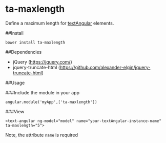 # ta-maxlength

Define a maximum length for [textAngular](https://github.com/fraywing/textAngular) elements.

##Install

`bower install ta-maxlength`

##Dependencies

 * jQuery (https://jquery.com/)
 * jquery-truncate-html (https://github.com/alexander-elgin/jquery-truncate-html)

##Usage

###Include the module in your app

`angular.module('myApp',['ta-maxlength'])`

###View

`<text-angular ng-model="model" name="your-textAngular-instance-name" ta-maxlength="5">`

Note, the attribute `name` is required